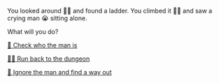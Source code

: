 You looked around 🙆‍♂️ and found a ladder. You climbed it 🧗‍♂️ and saw a crying man 😭 sitting alone. 

What will you do?

[🤔 Check who the man is](1.md)

[🏃‍♂️ Run back to the dungeon](../1/2.md)

[🔎 Ignore the man and find a way out](2.md)